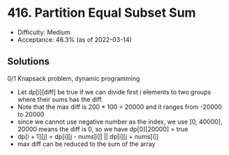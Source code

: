 # 416. Partition Equal Subset Sum
- Difficulty: Medium
- Acceptance: 46.3% (as of 2022-03-14)

## Solutions
   0/1 Knapsack problem, dynamic programming
   * Let dp[i][diff] be true if we can divide first i elements to two groups where their sums has the diff.
   * Note that the max diff is 200 * 100 = 20000 and it ranges from -20000 to 20000
   * since we cannot use negative number as the index, we use [0, 40000], 20000 means the diff is 0, so we have dp[0][20000] = true
   * dp[i + 1][j] = dp[i][j - nums[i]] || dp[i][j + nums[i]]
   * max diff can be reduced to the sum of the array